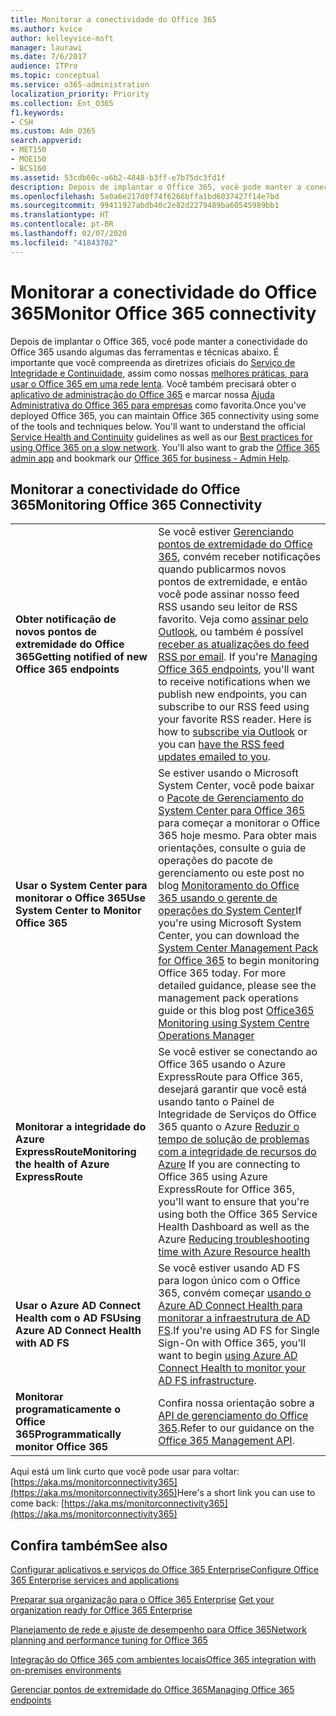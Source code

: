 ```yaml
---
title: Monitorar a conectividade do Office 365
ms.author: kvice
author: kelleyvice-msft
manager: laurawi
ms.date: 7/6/2017
audience: ITPro
ms.topic: conceptual
ms.service: o365-administration
localization_priority: Priority
ms.collection: Ent_O365
f1.keywords:
- CSH
ms.custom: Adm_O365
search.appverid:
- MET150
- MOE150
- BCS160
ms.assetid: 53cdb60c-a6b2-4848-b3ff-e7b75dc3fd1f
description: Depois de implantar o Office 365, você pode manter a conectividade do Office 365 usando algumas das ferramentas e técnicas abaixo. É importante que você compreenda as diretrizes oficiais do Serviço de Integridade e Continuidade, assim como nossas melhores práticas, para usar o Office 365 em uma rede lenta. Você também precisará obter o aplicativo de administração do Office 365 e marcar nossa Ajuda Administrativa do Office 365 para empresas como favorita.
ms.openlocfilehash: 5a0a6e217d0f74f6266bffa1bd6037427f14e7bd
ms.sourcegitcommit: 99411927abdb40c2e82d2279489ba60545989bb1
ms.translationtype: HT
ms.contentlocale: pt-BR
ms.lasthandoff: 02/07/2020
ms.locfileid: "41843702"
---
```

# <a name="monitor-office-365-connectivity"></a><span data-ttu-id="b6fe3-105">Monitorar a conectividade do Office 365</span><span class="sxs-lookup"><span data-stu-id="b6fe3-105">Monitor Office 365 connectivity</span></span>

<span data-ttu-id="b6fe3-p102">Depois de implantar o Office 365, você pode manter a conectividade do Office 365 usando algumas das ferramentas e técnicas abaixo. É importante que você compreenda as diretrizes oficiais do [Serviço de Integridade e Continuidade](https://docs.microsoft.com/office365/servicedescriptions/office-365-platform-service-description/service-health-and-continuity), assim como nossas [melhores práticas, para usar o Office 365 em uma rede lenta](https://support.office.com/article/fd16c8d2-4799-4c39-8fd7-045f06640166). Você também precisará obter o [aplicativo de administração do Office 365](https://blogs.office.com/2015/03/13/administer-on-the-go-with-the-updated-office-365-admin-app/) e marcar nossa [Ajuda Administrativa do Office 365 para empresas](https://support.office.com/article/17d3ff3f-3601-466e-b5a1-482b31cfb791) como favorita.</span><span class="sxs-lookup"><span data-stu-id="b6fe3-p102">Once you've deployed Office 365, you can maintain Office 365 connectivity using some of the tools and techniques below. You'll want to understand the official [Service Health and Continuity](https://docs.microsoft.com/office365/servicedescriptions/office-365-platform-service-description/service-health-and-continuity) guidelines as well as our [Best practices for using Office 365 on a slow network](https://support.office.com/article/fd16c8d2-4799-4c39-8fd7-045f06640166). You'll also want to grab the [Office 365 admin app](https://blogs.office.com/2015/03/13/administer-on-the-go-with-the-updated-office-365-admin-app/) and bookmark our [Office 365 for business - Admin Help](https://support.office.com/article/17d3ff3f-3601-466e-b5a1-482b31cfb791).</span></span>
  
## <a name="monitoring-office-365-connectivity"></a><span data-ttu-id="b6fe3-109">Monitorar a conectividade do Office 365</span><span class="sxs-lookup"><span data-stu-id="b6fe3-109">Monitoring Office 365 Connectivity</span></span>

|||
|:-----|:-----|
|<span data-ttu-id="b6fe3-110">**Obter notificação de novos pontos de extremidade do Office 365**</span><span class="sxs-lookup"><span data-stu-id="b6fe3-110">**Getting notified of new Office 365 endpoints**</span></span> <br/> |<span data-ttu-id="b6fe3-p103">Se você estiver [Gerenciando pontos de extremidade do Office 365](https://support.office.com/article/99cab9d4-ef59-4207-9f2b-3728eb46bf9a), convém receber notificações quando publicarmos novos pontos de extremidade, e então você pode assinar nosso feed RSS usando seu leitor de RSS favorito. Veja como [assinar pelo Outlook](https://go.microsoft.com/fwlink/p/?LinkId=532416), ou também é possível [receber as atualizações do feed RSS por email](https://go.microsoft.com/fwlink/p/?LinkId=532417).  </span><span class="sxs-lookup"><span data-stu-id="b6fe3-p103">If you're [Managing Office 365 endpoints](https://support.office.com/article/99cab9d4-ef59-4207-9f2b-3728eb46bf9a), you'll want to receive notifications when we publish new endpoints, you can subscribe to our RSS feed using your favorite RSS reader. Here is how to [subscribe via Outlook](https://go.microsoft.com/fwlink/p/?LinkId=532416) or you can [have the RSS feed updates emailed to you](https://go.microsoft.com/fwlink/p/?LinkId=532417).  </span></span><br/> |
|<span data-ttu-id="b6fe3-113">**Usar o System Center para monitorar o Office 365**</span><span class="sxs-lookup"><span data-stu-id="b6fe3-113">**Use System Center to Monitor Office 365**</span></span> <br/> |<span data-ttu-id="b6fe3-p104">Se estiver usando o Microsoft System Center, você pode baixar o [Pacote de Gerenciamento do System Center para Office 365](https://www.microsoft.com/download/details.aspx?id=43708) para começar a monitorar o Office 365 hoje mesmo. Para obter mais orientações, consulte o guia de operações do pacote de gerenciamento ou este post no blog [Monitoramento do Office 365 usando o gerente de operações do System Center](https://blogs.msdn.com/b/mvpawardprogram/archive/2015/07/08/office365-monitoring-using-system-centre-operations-manager.aspx)</span><span class="sxs-lookup"><span data-stu-id="b6fe3-p104">If you're using Microsoft System Center, you can download the [System Center Management Pack for Office 365](https://www.microsoft.com/download/details.aspx?id=43708) to begin monitoring Office 365 today. For more detailed guidance, please see the management pack operations guide or this blog post [Office365 Monitoring using System Centre Operations Manager](https://blogs.msdn.com/b/mvpawardprogram/archive/2015/07/08/office365-monitoring-using-system-centre-operations-manager.aspx)</span></span> <br/> |
|<span data-ttu-id="b6fe3-116">**Monitorar a integridade do Azure ExpressRoute**</span><span class="sxs-lookup"><span data-stu-id="b6fe3-116">**Monitoring the health of Azure ExpressRoute**</span></span> <br/> |<span data-ttu-id="b6fe3-117">Se você estiver se conectando ao Office 365 usando o Azure ExpressRoute para Office 365, desejará garantir que você está usando tanto o Painel de Integridade de Serviços do Office 365 quanto o Azure [Reduzir o tempo de solução de problemas com a integridade de recursos do Azure](https://azure.microsoft.com/blog/reduce-troubleshooting-time-with-azure-resource-health/) </span><span class="sxs-lookup"><span data-stu-id="b6fe3-117">If you are connecting to Office 365 using Azure ExpressRoute for Office 365, you'll want to ensure that you're using both the Office 365 Service Health Dashboard as well as the Azure [Reducing troubleshooting time with Azure Resource health](https://azure.microsoft.com/blog/reduce-troubleshooting-time-with-azure-resource-health/)</span></span> <br/> |
|<span data-ttu-id="b6fe3-118">**Usar o Azure AD Connect Health com o AD FS**</span><span class="sxs-lookup"><span data-stu-id="b6fe3-118">**Using Azure AD Connect Health with AD FS**</span></span> <br/> |<span data-ttu-id="b6fe3-119">Se você estiver usando AD FS para logon único com o Office 365, convém começar [usando o Azure AD Connect Health para monitorar a infraestrutura de AD FS](https://azure.microsoft.com/documentation/articles/active-directory-aadconnect-health-adfs/).</span><span class="sxs-lookup"><span data-stu-id="b6fe3-119">If you're using AD FS for Single Sign-On with Office 365, you'll want to begin [using Azure AD Connect Health to monitor your AD FS infrastructure](https://azure.microsoft.com/documentation/articles/active-directory-aadconnect-health-adfs/).</span></span>  <br/> |
|<span data-ttu-id="b6fe3-120">**Monitorar programaticamente o Office 365**</span><span class="sxs-lookup"><span data-stu-id="b6fe3-120">**Programmatically monitor Office 365**</span></span> <br/> |<span data-ttu-id="b6fe3-121">Confira nossa orientação sobre a [API de gerenciamento do Office 365](https://docs.microsoft.com/office/office-365-management-api/office-365-management-apis-overview).</span><span class="sxs-lookup"><span data-stu-id="b6fe3-121">Refer to our guidance on the [Office 365 Management API](https://docs.microsoft.com/office/office-365-management-api/office-365-management-apis-overview).</span></span>  <br/> |

<span data-ttu-id="b6fe3-122">Aqui está um link curto que você pode usar para voltar: [https://aka.ms/monitorconnectivity365](https://aka.ms/monitorconnectivity365)</span><span class="sxs-lookup"><span data-stu-id="b6fe3-122">Here's a short link you can use to come back: [https://aka.ms/monitorconnectivity365](https://aka.ms/monitorconnectivity365)</span></span>
  
## <a name="see-also"></a><span data-ttu-id="b6fe3-123">Confira também</span><span class="sxs-lookup"><span data-stu-id="b6fe3-123">See also</span></span>

[<span data-ttu-id="b6fe3-124">Configurar aplicativos e serviços do Office 365 Enterprise</span><span class="sxs-lookup"><span data-stu-id="b6fe3-124">Configure Office 365 Enterprise services and applications</span></span>](configure-services-and-applications.md)
  
<span data-ttu-id="b6fe3-125">[Preparar sua organização para o Office 365 Enterprise](get-your-organization-ready-for-office-365.md)
</span><span class="sxs-lookup"><span data-stu-id="b6fe3-125">[Get your organization ready for Office 365 Enterprise](get-your-organization-ready-for-office-365.md)</span></span>
  
[<span data-ttu-id="b6fe3-126">Planejamento de rede e ajuste de desempenho para Office 365</span><span class="sxs-lookup"><span data-stu-id="b6fe3-126">Network planning and performance tuning for Office 365</span></span>](network-planning-and-performance.md)
  
[<span data-ttu-id="b6fe3-127">Integração do Office 365 com ambientes locais</span><span class="sxs-lookup"><span data-stu-id="b6fe3-127">Office 365 integration with on-premises environments</span></span>](office-365-integration.md)
  
[<span data-ttu-id="b6fe3-128">Gerenciar pontos de extremidade do Office 365</span><span class="sxs-lookup"><span data-stu-id="b6fe3-128">Managing Office 365 endpoints</span></span>](https://support.office.com/article/99cab9d4-ef59-4207-9f2b-3728eb46bf9a)
